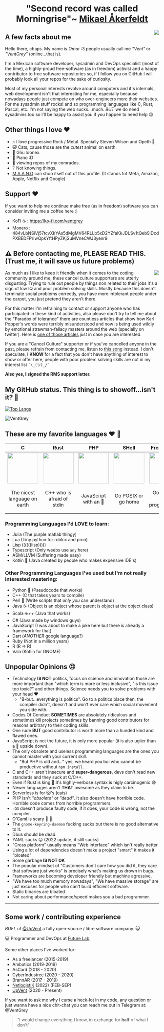 <h1 align="center"> "Second record was called Morningrise"~ <a href="https://youtube.com/clip/UgkxPEfuRaUGsF3KAl52UCex4gLRnJQOBKsO">Mikael Åkerfeldt</a>  </h1>
<img src="https://is3-ssl.mzstatic.com/image/thumb/Music118/v4/d4/37/73/d43773be-9eb0-68b9-a0ff-a9d249dfb779/00602557276473.rgb.jpg/248x248cc.jpg" align="right">

## A few facts about me

Hello there, chaps. My name is *Omar* :3 people usually call me *"Vent"* or *"VentGrey"* (online...that is). 

I'm a Mexican software developer, sysadmin and DevOps specialist (most of the time), a highly-proud free-software (as in freedom) activist and a happy contributor to free software repositories so, if I follow you on GitHub I will probably look all your repos for the sake of curiosity. 

Most of my personal interests revolve around computers and it's internals, web development isn't that interesting for me, especially because nowadays people just compete on who over-engineers more their websites. For me sysadmin stuff rocks! and so programming languages like C, Rust, Pascal, etc. I'm not saying the web sucks...much. *BUT* we do need sysadmins too so I'll be happy to assist you if you happen to need help :wink:

## Other things I love :heart:

* :notes: I love progressive Rock / Metal. Specially Steven Wilson and Opeth :metal:
* :smiley_cat: Cats, cause those are the *cutest* animal on earth.
* :penguin: Gñu loonex.
* :musical_keyboard: Piano :D
* :star2: viewing repos of my comrades.
* :grey_question: Not knowing things.
* [M.A.A.N.G](https://www.google.com/search?q=Faang&source=lnms&tbm=isch&sa=X&ved=2ahUKEwi_yLSa5I_0AhXnQzABHSEpDt8Q_AUoAXoECAEQAw&biw=1912&bih=951&dpr=1#imgrc=TM_p40biC2XpqM) can shoo itself out of this profile. (It stands fot Meta, Amazon, Apple, Netflix and Google)

## Support :heart:

If you want to help me continue make free (as in freedom) software you can consider inviting me a coffee here :)

- KoFi ☕ :  https://ko-fi.com/ventgrey
- Monero : 484vLbNSiVj57tcvXkYAs5dMgMV64RLLb5xD2YZfaKkJDLSv1tQeb9iDcdPXBEDFPriwQpkYftHPyZKjSuMVneCWJ3yenr9


## :warning: Before contacting me, PLEASE READ THIS. (Trust me, it will save us future problems)

<p align="right">
<img src="https://user-images.githubusercontent.com/24773698/141674694-c21de006-e5db-4269-8f11-1f704db00766.png" align="right">

As much as I like to keep it friendly when it comes to the coding community around me, these cancel culture supporters are utterly disgusting. Trying to rule out people by things non related to their jobs it's a sign of low IQ and poor problem solving skills. Mostly because this doesn't terminate social problems correctly, you have more intolerant people under the carpet, you just pretend they aren't there.
  
For this matter I'm refraining to contact or support anyone who has participated in these kind of activities, also please don't try to tell me about the "Paradox of tolerance" there are countless articles that show how Karl Popper's words were terribly misunderstood and now is being used wildly by emotional strawman-fallacy masters around the web (specially on twitter). Here is [one of those articles](https://epoje.es/la-paradoja-de-la-paradoja-de-la-tolerancia/) just in case you are interested.

If you are a "Cancel Culture" supporter or if you've cancelled anyone in the past, please refrain from contacting me, listen to [this song](https://www.youtube.com/watch?v=civuoU_NE38) instead. I don't speculate, I **KNOW** for a fact that you don't have anything of interest to show or offer here, people with poor problem solving skills are not in my interest list `¯\_(ツ)_/¯`
</p>
  
**Also yes, I signed the RMS support letter.**


## My GitHub status. This thing is to showoff...isn't it? :thinking:
[![Top Langs](https://github-readme-stats.vercel.app/api/top-langs/?username=ventgrey&hide=javascript,html,css,python,julia,scss,ruby,lua,prolog,php,java,C%23,jupyter%20notebook&layout=compact)](https://github.com/anuraghazra/github-readme-stats)
<p><img align="center" src="https://github-readme-streak-stats.herokuapp.com/?user=VentGrey" alt="VentGrey" /></p>


## These are my favorite languages :heart: :rocket:

|              C             |            Rust            |             PHP            |            SHell            |           Free Pascal           |             TypeScript             |
|:--------------------------:|:--------------------------:|:--------------------------:|:--------------------------:|:--------------------------:|:--------------------------:|
| <img src="https://upload.wikimedia.org/wikipedia/commons/thumb/3/35/The_C_Programming_Language_logo.svg/1200px-The_C_Programming_Language_logo.svg.png" width="100px"> | <img src="https://upload.wikimedia.org/wikipedia/commons/thumb/d/d5/Rust_programming_language_black_logo.svg/1200px-Rust_programming_language_black_logo.svg.png" width="100px"> | <img src="https://upload.wikimedia.org/wikipedia/commons/thumb/2/27/PHP-logo.svg/1024px-PHP-logo.svg.png" width="100px"> | <img src="https://upload.wikimedia.org/wikipedia/commons/thumb/4/4b/Bash_Logo_Colored.svg/1200px-Bash_Logo_Colored.svg.png" width="100px"> | <img src="https://wiki.freepascal.org/images/f/fd/Lazarus-icons-lpr-proposal-bpsoftware.png" width="100px"> | <img src="https://upload.wikimedia.org/wikipedia/commons/thumb/4/4c/Typescript_logo_2020.svg/1024px-Typescript_logo_2020.svg.png" width="100px"> |
| The nicest language on earth |  C++ who is afraid of stdin  |  JavaScript with an :elephant:  |  Go POSIX or go home  |  Golang for real programmers  | `let x:number = undefinded;` Least-ugly JS  |

### Programming Languages I'd LOVE to learn:
* Julia (The purple matlab thingy)
* Lua (Tiny python for roblox and pron)
* Lisp ((((((lisp)))))
* Typescript (Only weebs use `any` here)
* ASM/LLVM (Suffering made easy)
* Kotlin :calling: (Java created by people who makes expensive IDE's)

### Other Programming Languages I've used but I'm not really interested mastering:

* Python :snake: (Pseudocode that works)
* C++ (C that takes years to compile)
* Perl :camel: (Write scripts that *only you* can understand)
* Java :coffee: (Object is an object whose parent is object at the object class)
* Scala :coffee:++ (Java that works)
* C# (Java made by windows guys)
* JavaScript (I was about to make a joke here but there is already a framework for that)
* Dart (*ANOTHER* google language?)
* Ruby (Not in a million years)
* R (R => R)
* Vala (Kotlin for GNOME)

## Unpopular Opinions :persevere:

* Technology **IS NOT** politics, focus on science and innovation those are more important than "which term is more or less inclusive", "is this issue too toxic?" and other things. Science needs you to solve problems with your head :heart:
  * "B-but...everything is politics". Go to a politics place then, the compiler didn't, doesn't and won't ever care which social movement you side with.
* Codes Of Conduct **SOMETIMES** are absolutely ridiculous and sometimes kill projects sometimes by banning good contributors for reasons arbitrary to their coding skills.
* One rude **BUT** good contributor is worth more than a hunded kind and flawed ones.
* JavaScript is not the future, it is only more popular (it is also uglier than a 🚙 upside down).
* The only obsolete and useless programming languages are the ones you cannot master with your current skill.
  * "But PHP is old and..." yes, we heard you boi who cannot be productive without `npm install`.
* C and C++ aren't insecure and **super-dangerous**, devs don't read new standards and they suck at C/C++.
* Even if Rust is king :crab: it's highly-verbose syntax is higly carcinogenic :sweat_smile:
* Newer languages aren't **THAT** awesome as they claim to be. 
* Serverless is for :cat:'s (cats)
* PHP isn't *"obsolete"* or *"dead"*. It also doesn't have horrible code. Horrible code comes from horrible programmers.
* `-O3` doesn't produce faulty code, if it does, your code is wrong, not the compiler.
* O'Caml is scary :ghost: :camel:
* The `gnome-keyring-daemon` fucking sucks but there is no good alternative to it.
* Dbus should be dead.
* YAML sucks :neutral_face: (2022 update, it still sucks)
* "Cross platform" usually means "Web interface" which isn't really better
* Using a lot of dependencies doesn't make a project "smart" it makes it "bloated"
* Some garbage **IS NOT OK**
* The popular mindset of "Customers don't care how you did it, they care that software just works" is precisely what's making us drown in bugs.
* Frameworks are becoming developer friendly but machine agressive.
* "We have too much memory nowadays", "We have massive storage" are just excuses for people who can't build efficient software.
* Static binaries are bloated
* Not caring about performance/speed makes you a bad programmer.
---


## Some work / contributing experience

_BDFL_ of [@UpVent](https://github.com/UpVent) a fully open-source / libre software company. :smiley_cat:

:computer: Programmer and DevOps at [Future Lab](https://github.com/futurelabmx).

Some other places I've worked for:

* As a freelancer (2015-2019)
* Ambotics (2019-2019)
* AsCard (2018 - 2020)
* CyberIndustree (2020 - 2020)
* BrannAR (2017 - 2019)
* [NetlogistiK](https://netlogistik.com) (2022) (FEB-SEP)
* [UpVent](https://upvent.codes/) (2020 - Present)

If you want to ask me why I curse a heck-lot in my code, any question or just wanna have a nice chit-chat you can reach me out in Telegram at: @VentGrey


> "I would change everything I know, in exchange for **half** of what I don't"
